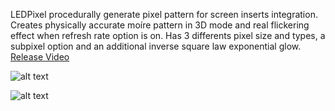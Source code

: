 LEDPixel procedurally generate pixel pattern for screen inserts integration. Creates physically accurate moíre pattern in 3D mode and real flickering effect when refresh rate option is on. Has 3 differents pixel size and types, a subpixel option and an additional inverse square law exponential glow. [Release Video](https://vimeo.com/887108066)

![alt text](https://klearrender.files.wordpress.com/2023/11/led_thumb.jpg)

![alt text](https://klearrender.files.wordpress.com/2023/11/led_interface_v01.png)
